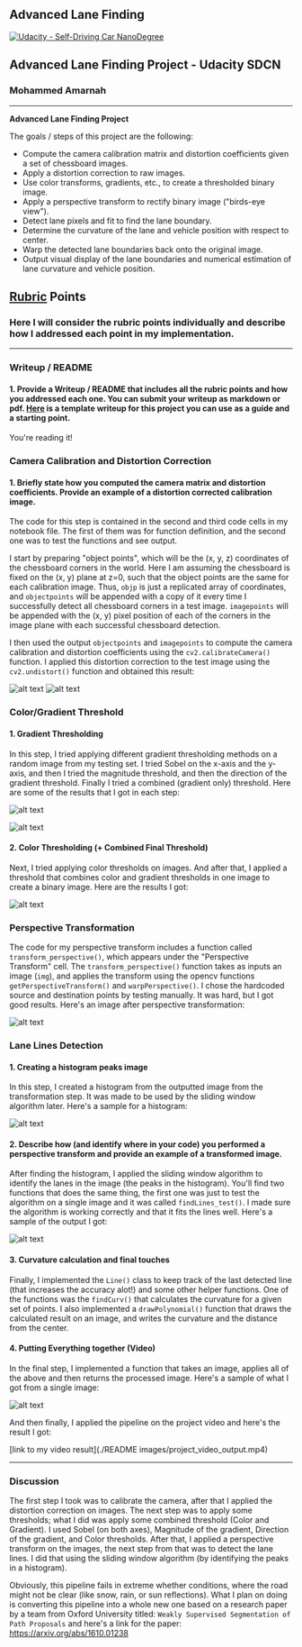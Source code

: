 ## Advanced Lane Finding
[![Udacity - Self-Driving Car NanoDegree](https://s3.amazonaws.com/udacity-sdc/github/shield-carnd.svg)](http://www.udacity.com/drive)

## Advanced Lane Finding Project - Udacity SDCN

### Mohammed Amarnah

---

**Advanced Lane Finding Project**

The goals / steps of this project are the following:

* Compute the camera calibration matrix and distortion coefficients given a set of chessboard images.
* Apply a distortion correction to raw images.
* Use color transforms, gradients, etc., to create a thresholded binary image.
* Apply a perspective transform to rectify binary image ("birds-eye view").
* Detect lane pixels and fit to find the lane boundary.
* Determine the curvature of the lane and vehicle position with respect to center.
* Warp the detected lane boundaries back onto the original image.
* Output visual display of the lane boundaries and numerical estimation of lane curvature and vehicle position.

[//]: # (Image References)

[image1]: ./README-images/Originalcal.png "Original Chessboard"
[image2]: ./README-images/Processedcal.png "Undistorted Chessboard"
[image3]: ./README-images/download.png "Original Image"
[image4]: ./README-images/download-1.png "Different Gradient Thresholding methods"
[image5]: ./README-images/download-2.png "Color Thresholding(left), and Combined Thresholding(right)"
[image6]: ./README-images/download-3.png "Perspective Transformation"
[image7]: ./README-images/download-4.png "Histogram"
[image8]: ./README-images/download-5.png "Line Detection"
[image9]: ./README-images/download-6.png "Final Pipeline (shows polynomial fitting)"
[video1]: ./README-images/project_video_output.mp4 "Output Video"

## [Rubric](https://review.udacity.com/#!/rubrics/571/view) Points

### Here I will consider the rubric points individually and describe how I addressed each point in my implementation.  

---

### Writeup / README

#### 1. Provide a Writeup / README that includes all the rubric points and how you addressed each one.  You can submit your writeup as markdown or pdf.  [Here](https://github.com/udacity/CarND-Advanced-Lane-Lines/blob/master/writeup_template.md) is a template writeup for this project you can use as a guide and a starting point.  

You're reading it!

### Camera Calibration and Distortion Correction

#### 1. Briefly state how you computed the camera matrix and distortion coefficients. Provide an example of a distortion corrected calibration image.

The code for this step is contained in the second and third code cells in my notebook file. The first of them was for function definition, and the second one was to test the functions and see output.

I start by preparing "object points", which will be the (x, y, z) coordinates of the chessboard corners in the world. Here I am assuming the chessboard is fixed on the (x, y) plane at z=0, such that the object points are the same for each calibration image.  Thus, `objp` is just a replicated array of coordinates, and `objectpoints` will be appended with a copy of it every time I successfully detect all chessboard corners in a test image.  `imagepoints` will be appended with the (x, y) pixel position of each of the corners in the image plane with each successful chessboard detection.  

I then used the output `objectpoints` and `imagepoints` to compute the camera calibration and distortion coefficients using the `cv2.calibrateCamera()` function.  I applied this distortion correction to the test image using the `cv2.undistort()` function and obtained this result: 

![alt text][image1]
![alt text][image2]

### Color/Gradient Threshold

#### 1. Gradient Thresholding
In this step, I tried applying different gradient thresholding methods on a random image from my testing set. I tried Sobel on the x-axis and the y-axis, and then I tried the magnitude threshold, and then the direction of the gradient threshold. 
Finally I tried a combined (gradient only) threshold. Here are some of the results that I got in each step:

![alt text][image3]

![alt text][image4]

#### 2. Color Thresholding (+ Combined Final Threshold)
Next, I tried applying color thresholds on images. And after that, I applied a threshold that combines color and gradient thresholds in one image to create a binary image. Here are the results I got:

![alt text][image5]

### Perspective Transformation
The code for my perspective transform includes a function called `transform_perspective()`, which appears under the "Perspective Transform" cell. The `transform_perspective()` function takes as inputs an image (`img`), and applies the transform using the opencv functions `getPerspectiveTransform()` and `warpPerspective()`. I chose the hardcoded source and destination points by testing manually. It was hard, but I got good results. Here's an image after perspective transformation:

![alt text][image6]

### Lane Lines Detection

#### 1. Creating a histogram peaks image

In this step, I created a histogram from the outputted image from the transformation step. It was made to be used by the sliding window algorithm later. Here's a sample for a histogram:

![alt text][image7]

#### 2. Describe how (and identify where in your code) you performed a perspective transform and provide an example of a transformed image.

After finding the histogram, I applied the sliding window algorithm to identify the lanes in the image (the peaks in the histogram). You'll find two functions that does the same thing, the first one was just to test the algorithm on a single image and it was called `findLines_test()`. I made sure the algorithm is working correctly and that it fits the lines well. Here's a sample of the output I got: 

![alt text][image8] 

#### 3. Curvature calculation and final touches

Finally, I implemented the `Line()` class to keep track of the last detected line (that increases the accuracy alot!) and some other helper functions. One of the functions was the `findCurv()` that calculates the curvature for a given set of points. I also implemented a `drawPolynomial()` function that draws the calculated result on an image, and writes the curvature and the distance from the center.

#### 4. Putting Everything together (Video)

In the final step, I implemented a function that takes an image, applies all of the above and then returns the processed image. Here's a sample of what I got from a single image:

![alt text][image9]

And then finally, I applied the pipeline on the project video and here's the result I got:

[link to my video result](./README images/project_video_output.mp4)

---

### Discussion

The first step I took was to calibrate the camera, after that I applied the distortion correction on images. The next step was to apply some thresholds; what I did was apply some combined threshold (Color and Gradient). I used Sobel (on both axes), Magnitude of the gradient, Direction of the gradient, and Color thresholds. 
After that, I applied a perspective transform on the images, the next step from that was to detect the lane lines. I did that using the sliding window algorithm (by identifying the peaks in a histogram).

Obviously, this pipeline fails in extreme whether conditions, where the road might not be clear (like snow, rain, or sun reflections). What I plan on doing is converting this pipeline into a whole new one based on a research paper by a team from Oxford University titled: 
`Weakly Supervised Segmentation of Path Proposals`
and here's a link for the paper: 
https://arxiv.org/abs/1610.01238
